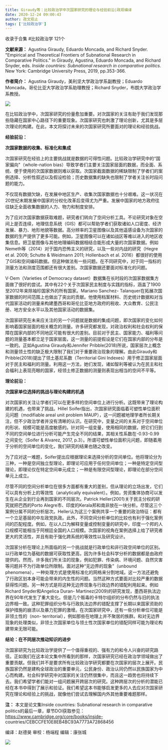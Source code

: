 ```yaml
---
title: Giraudy等：比较政治学中次国家研究的理论与经验前沿|政观编译
date: 2020-12-24 09:00:43
author: 政文观止
tags: ['比较政治学']
---
```



收录于合集 #比较政治学 121个

**文献来源：** Agustina Giraudy, Eduardo Moncada, and Richard Snyder. "Empirical
and Theoretical Frontiers of Subnational Research in Comparative Politics." in
Giraudy, Agustina, Eduardo Moncada, and Richard Snyder, eds. _Inside
countries: Subnational research in comparative politics_. New York: Cambridge
University Press, 2019, pp.353-366.  

  

 **作者简介：** Agustina Giraudy，美利坚大学政治学系副教授；Eduardo
Moncada，哥伦比亚大学政治学系助理教授；Richard Snyder，布朗大学政治学系教授。

![](/images/186/2.png)

  

在比较政治学中，次国家研究的份量愈加重要。对次国家的关注有助于我们发现那些隐藏在国家中心路径下的重要现象。次国家研究也刺激了理论创新，尤其是多层次理论的构建。在此，本文将探讨未来的次国家研究所要面对的理论和经验挑战。

  

 **经验前沿：**

 **次国家数据的收集、标准化和集成**

次国家研究在经验上的主要挑战就是数据的可得性问题。比较政治学研究中的“国家偏向"（whole-nation
bias）导致学者们主要关注国家层面的数据，而全面、系统、便于使用的次国家数据则难以获取。次国家截面数据的稀缺限制了学者们的案例选择、分析性叙述以及假设检验；历史数据集的缺失也限制了学者关注长时段问题的能力。

  

不仅现有数据欠缺，在发展中地区生产、收集次国家数据也十分艰难。这一状况在20世纪末期发展中国家的分权化改革后变得尤为严重。发展中国家的地方政府往往缺乏全面收集数据的人力、物力和制度安排。

  

为了应对次国家数据获取难题，研究者们转向了空间分析工具。不论研究对象在空间上是否连续，地理信息系统（GIS）都可以帮助学者们获取诸如人口密度、经济发展、暴力、地形地貌等数据。高分辨率的卫星图像以及其他遥感设备为次国家的数据的生产提供了更多可能。例如，卫星图像可以在诸如战区等难以进入的地区收集信息。把卫星图像与其他地理编码数据相结合能形成大量的次国家数据。例如Nemeth等（2014）对于国内恐怖主义的研究，以及一些对内战的研究（Hegre
et al. 2009; Schutte & Weidmann 2011; Hollenbach et al.
2016）都很好的使用了GIS和空间编码数据。但这种做法有一些问题。在不同研究中，对于同一指标的测量方法和测度范围都还有很大差别。次国家数据还要面对标准化的问题。

  

V-Dem（Varieties of Democracy
dataset）数据集在长时段的次国家数据集方面做了很好的尝试。其中有22个关于次国家民主制度与实践的指标，涵盖了1900至2012年来除袖珍国家外的所有国家。Mariano
Sanchez-
Talanquer在拓展次国家数据的时间范围上也做出了突出的贡献。他使用档案材料、历史统计数据和对当代国家活动的测量来构建墨西哥和哥伦比亚地方政府的税收、大众教育、公民注册、地方安全水平以及其他国家活动的数据集。

  

次国家研究在未来应关注的另一个问题就是数据的集成问题，即次国家的变化如何影响着国家层面的相关概念的测量。许多研究都发现，对政治权利和社会权利的保障在国家内部的不同地区可能有很大的差别。目前对于民主、国家能力、福利等问题的测量基本都立足于国家层面，这一测量的前提假设是它们在国家内部的分布是一致的。正如Agustina
Giraudy和Jennifer
Pribble(2018)所说，国家层次上概念和测量领土性的缺乏极大限制了我们对于重要政治现象的理解。由此Giraudy和Pribble(2018)提出了领土基尼系数（Territorial
Gini
Indexes）用于修正国家层面对于民主和福利的测量。利用这一方法，她们发现，诸如智利等被认为在民主和社会福利上表现亮眼的国家，经领土修正数据的测量则表现出相当的空间不平等。

  

 **理论前沿：**

 **次国家单位选择的挑战与理论构建的机遇**

对次国家的关注让学者们可以在更多样的空间单位上进行分析。这既带来了理论构建的机遇，也带来了挑战。Hillel
Soifer指出，次国家研究面临着可塑性单位面积元问题（modifiable areal unit problem
MAUP），这一问题被地理学者所长期关注，但不少政治学者并没有清晰的认识。在研究中，变量之间的关系对于空间单位的形状、规模可能是高度敏感的。针对同一组变量，使用相同的数据，把它们归到不同的空间单位进行分析可能产生完全不同的结果，其相关性系数在-0.93-0.99之间变化（Soifer
& Alvarez, 2017, p.3）。所谓可塑性单位面积元问题，即随着用于分析的空间单位的变化，我们研究的结果也随之改变。  

  

为了应对这一难题，Soifer提出应根据理论来选择分析的空间单位。他将理论分为三种，一种是空间独立型理论，即理论可应用于任何空间单位；一种是特定空间型理论，即理论仅在特定空间单元成立；一种是有限空间型理论，即理论在部分空间单元上成立。

  

尽管不同的空间分析单位在很多方面都有重大的差别，但从理论的立场出发，它们可以具有分析上的等效性（analytically
equivalent）。例如，劳资集体协商可以发生在从企业到行业再到国家的不同层次。Patrick
Heller(2001)关于民主分权的研究就把巴西的Porto
Alegre市、印度的Kerala邦和南非放在一块分析。尽管这三个案例分属不同的分析层次。Heller认为这三个案例共享一个重要的政治特征：都有一个立足基层的中左政党执政。此外，不同空间分析单位的比较也有利于强化案例间的匹配程度。例如，在以人口为解释变量或控制变量的研究中，印度一个邦的人口规模可能相当于阿根廷全国的人口规模。次国家的视角在案例选择上给了研究者更大的灵活性，并且有助于强化跨系统的等效性以及研究设计。

  

次国家分析在理论上所面临的另一个挑战就是行政单位和非行政空间单位的区别。以行政单位为基础的数据可获取性更高，因为许多社会科学分析的数据都是由政府提供的。然而，许多我们所关注的现象，例如犯罪、传染病、环境问题、自然灾害等问题并不为行政单位所限制。面对这种“无边界的现象”（unbound
phenomena），一种处理方式是使用标准化的网格来分割地域。这一方法还避免了行政区划本身可能会带来的内生性的问题。当然这种方式要面对比较严重的数据获得性问题。另一种方式是将这种无边界现象与行政边界的错配利用起来。例如Richard
Snyder和Angelica Duran-
Martinez(2009)的研究发现，墨西哥执法边界在90年代发生了重大变化。但是几个贩毒的卡特尔组织的分布仍然与旧的执法边界相一致。这种犯罪组织分布与行政执法边界的错配支撑了长期以来国家资助的保护措施的崩溃以及暴力犯罪的激增。在次国家研究中，还有一些分析单位可能是非领土性的（non-
territorial），例如那些在地理上并不聚居的族群。和对无边界现象的处理类似，非领土次国家单位与领土性次国家单位的错配同样可能为理论构建带来无限可能。

  

 **结论：在不同层次推动知识的进步**

次国家研究为比较政治学提供了一个值得重视的、强有力的和令人兴奋的研究路径。正如我们在这本论文集中所看到的那样，次国家研究已经在政治学领域做出了重要贡献。但我们并不是要求所有比较政治学研究都要在次国家的层次上展开。民族国家仍然是建构全球政治的重要单元，公民身份、政治认同仍然以民族国家为中心而构建。社会科学研究中对国家的关注仍然很集中，而且这一趋势也将持续下去。我们希望学者们能对一组问题展开跨层次的研究。这种跨层次的分析的潜能已经在本书中得到了展示和验证。我们希望这本书能够启发更多的人去应对次国家研究在理论和经验上的挑战，就像他们尝试去理解国内外其他重要难题那样。

  

 **注：** 本文是论文集Inside countries: Subnational research in comparative
politics的最后一章，章节DOI获取参见：https://www.cambridge.org/core/books/inside-
countries/CEBCCFE10E8EB4BC93A7773A72868456

  

编译：赵德昊 审校：杨端程 编辑：康张城

  

![](/images/186/3.jpeg)

  

